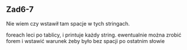 ## Zad6-7

Nie wiem czy wstawił tam spacje w tych stringach.

foreach leci po tablicy, i printuje każdy string.
ewentualnie można zrobić forem i wstawić warunek żeby było bez spacji po ostatnim słowie